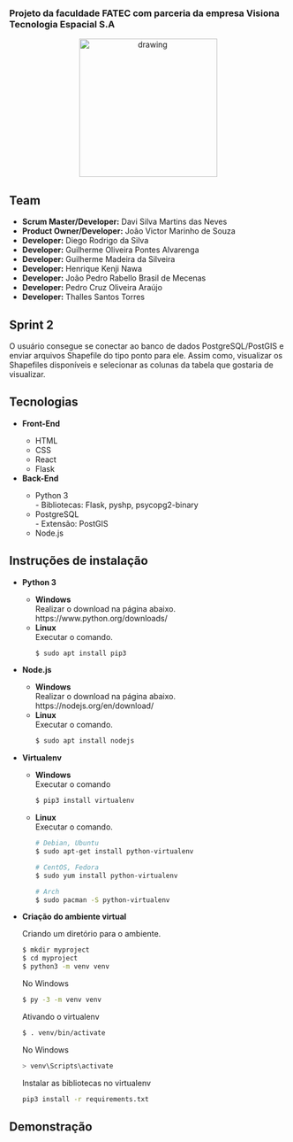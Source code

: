 
### Projeto da faculdade FATEC com parceria da empresa Visiona Tecnologia Espacial S.A

<p align="center">
  <img src="https://i.ibb.co/7CQBMHN/icon.jpg" alt="drawing" width="250" />
</p>

## Team
<ul>
  <li><b>Scrum Master/Developer:</b> Davi Silva Martins das Neves</li>
  <li><b>Product Owner/Developer:</b> João Victor Marinho de Souza</li>
  <li><b>Developer:</b> Diego Rodrigo da Silva</li>
  <li><b>Developer:</b> Guilherme Oliveira Pontes Alvarenga</li>
  <li><b>Developer:</b> Guilherme Madeira da Silveira</li>
  <li><b>Developer:</b> Henrique Kenji Nawa</li>
  <li><b>Developer:</b> João Pedro Rabello Brasil de Mecenas</li>
  <li><b>Developer:</b> Pedro Cruz Oliveira Araújo</li>
  <li><b>Developer:</b> Thalles Santos Torres</li>
</ul>

## Sprint 2
O usuário consegue se conectar ao banco de dados PostgreSQL/PostGIS e enviar arquivos Shapefile do tipo ponto para ele. Assim como, visualizar os Shapefiles disponíveis e selecionar as colunas da tabela que gostaria de visualizar.

## Tecnologias

<ul>
  <li><b>Front-End</b></li>
    <ul>
      <li>HTML</li>
      <li>CSS</li>
      <li>React</li>
      <li>Flask</li>
     </ul>
  
  <li><b>Back-End</b></li>
    <ul>
      <li>Python 3</li>
          - Bibliotecas: Flask, pyshp, psycopg2-binary
      <li>PostgreSQL</li>
          - Extensão: PostGIS
      <li>Node.js</li>
  </ul>
</ul>

## Instruções de instalação

<ul>
  <li><b>Python 3</b></li>
    <ul>
    <li><b>Windows</b></li> Realizar o download na página abaixo.<br/>https://www.python.org/downloads/
    <li><b>Linux</b></li> Executar o comando.<br/>

```bash
$ sudo apt install pip3
```
   </ul>
</ul>
 
<ul>
  <li><b>Node.js</b></li>
    <ul>
    <li><b>Windows</b></li> Realizar o download na página abaixo.<br/>https://nodejs.org/en/download/
    <li><b>Linux</b></li>Executar o comando. <br/>
    
```bash
$ sudo apt install nodejs
```    
  </ul>
</ul>  

<ul>
  <li><b>Virtualenv</b></li>
  <ul>
    <li><b>Windows</b></li> Executar o comando<br/>
   
```bash
$ pip3 install virtualenv
```

   <li><b>Linux</b></li>Executar o comando. <br/>  
 
```bash
# Debian, Ubuntu
$ sudo apt-get install python-virtualenv

# CentOS, Fedora
$ sudo yum install python-virtualenv

# Arch
$ sudo pacman -S python-virtualenv
```

  </ul>  
</ul>    
 
<ul>
  <li><b>Criação do ambiente virtual</b></li>
    
   Criando um diretório para o ambiente.
    
```bash
$ mkdir myproject
$ cd myproject
$ python3 -m venv venv
```
  No Windows
```bash
$ py -3 -m venv venv
```

  Ativando o virtualenv
```bash
$ . venv/bin/activate
```

  No Windows
```bash
> venv\Scripts\activate
```

  Instalar as bibliotecas no virtualenv
```bash
pip3 install -r requirements.txt
```
  
</ul>
    

## Demonstração
